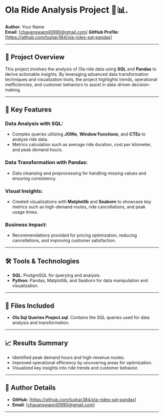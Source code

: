 # Ola Ride Analysis Project 🚕📊.

**Author**: Your Name  
**Email**: [chavanswapnil0990@gmail.com]
**GitHub Profile**: [https://github.com/tushar384/ola-rides-sql-pandas]

---

## 📄 Project Overview  
This project involves the analysis of Ola ride data using **SQL** and **Pandas** to derive actionable insights. By leveraging advanced data transformation techniques and visualization tools, the project highlights trends, operational inefficiencies, and customer behaviors to assist in data-driven decision-making.

---

## 🚀 Key Features  
### Data Analysis with SQL:  
- Complex queries utilizing **JOINs**, **Window Functions**, and **CTEs** to analyze ride data.  
- Metrics calculation such as average ride duration, cost per kilometer, and peak demand hours.  

### Data Transformation with Pandas:  
- Data cleansing and preprocessing for handling missing values and ensuring consistency.  

### Visual Insights:  
- Created visualizations with **Matplotlib** and **Seaborn** to showcase key metrics such as high-demand routes, ride cancellations, and peak usage times.  

### Business Impact:  
- Recommendations provided for pricing optimization, reducing cancellations, and improving customer satisfaction.

---

## 🛠️ Tools & Technologies  
- **SQL**: PostgreSQL for querying and analysis.  
- **Python**: Pandas, Matplotlib, and Seaborn for data manipulation and visualization.

---

## 📂 Files Included  
- **Ola Sql Queries Project.sql**: Contains the SQL queries used for data analysis and transformation.

---

## 📈 Results Summary  
- Identified peak demand hours and high-revenue routes.  
- Improved operational efficiency by uncovering areas for optimization.  
- Visualized key insights into ride trends and customer behavior.

---

## 👤 Author Details  
- **GitHub**: [https://github.com/tushar384/ola-rides-sql-pandas]  
- **Email**: [chavanswapnil0990@gmail.com] 

---

